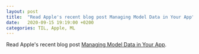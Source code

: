 ```yaml
---
layout: post
title:  "Read Apple's recent blog post Managing Model Data in Your App"
date:   2020-09-15 19:19:00 +0200
categories: TIL, Apple, ML
---
```

Read Apple's recent blog post [Managing Model Data in Your App](https://developer.apple.com/documentation/swiftui/managing-model-data-in-your-app).
